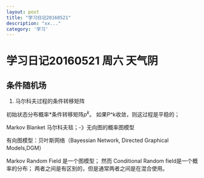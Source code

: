 ```yaml
---
layout: post
title: "学习日记20160521"
description: "xx..."
category: '学习'
---
```



# 学习日记20160521 周六 天气阴


## 条件随机场

1. 马尔科夫过程的条件转移矩阵

初始状态分布概率*条件转移矩阵$p^k$。
如果P^k收敛，则这过程是平稳的；

Markov Blanket 马尔科夫毯；-》无向图的概率图模型

有向图模型：贝叶斯网络（Bayessian Network, Directed Graphical Models,DGM）

Markov Random Field 是一个图模型； 然而 Conditional Random field是一个概率的分布； 两者之间是有区别的，但是通常两者之间是在混合使用。



